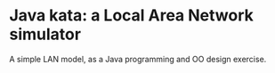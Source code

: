 # Java kata: a Local Area Network simulator

A simple LAN model, as a Java programming and OO design exercise.
